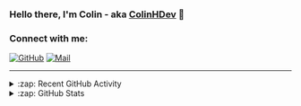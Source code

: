 ### Hello there, I'm Colin - aka [ColinHDev](https://github.com/ColinHDev) 👋

### Connect with me:

<a href="https://github.com/ColinHDev"><img src="https://img.icons8.com/bubbles/60/000000/github.png" alt="GitHub"/></a>
<a href="mailto:colinheidfeld@gmail.com"><img src="https://img.icons8.com/bubbles/60/000000/gmail-new.png" alt="Mail"/></a>


---


<details>
  <summary>:zap: Recent GitHub Activity</summary>

<!--START_SECTION:activity-->
1. 💪 Opened PR [#3](https://github.com/scientific-ontology-network/ontology-development-guide/pull/3) in [scientific-ontology-network/ontology-development-guide](https://github.com/scientific-ontology-network/ontology-development-guide)
2. 💪 Opened PR [#2](https://github.com/scientific-ontology-network/ontology-development-guide/pull/2) in [scientific-ontology-network/ontology-development-guide](https://github.com/scientific-ontology-network/ontology-development-guide)
3. 💪 Opened PR [#1](https://github.com/scientific-ontology-network/ontology-development-guide/pull/1) in [scientific-ontology-network/ontology-development-guide](https://github.com/scientific-ontology-network/ontology-development-guide)
4. 🗣 Commented on [#1993](https://github.com/OpenEnergyPlatform/ontology/pull/1993#issuecomment-2589619962) in [OpenEnergyPlatform/ontology](https://github.com/OpenEnergyPlatform/ontology)
5. 🔒 Closed issue [#1996](https://github.com/OpenEnergyPlatform/ontology/issues/1996) in [OpenEnergyPlatform/ontology](https://github.com/OpenEnergyPlatform/ontology)
6. 🎉 Merged PR [#2003](https://github.com/OpenEnergyPlatform/ontology/pull/2003) in [OpenEnergyPlatform/ontology](https://github.com/OpenEnergyPlatform/ontology)
7. 🗣 Commented on [#1991](https://github.com/OpenEnergyPlatform/ontology/pull/1991#issuecomment-2541983584) in [OpenEnergyPlatform/ontology](https://github.com/OpenEnergyPlatform/ontology)
8. 🗣 Commented on [#1993](https://github.com/OpenEnergyPlatform/ontology/pull/1993#issuecomment-2532694462) in [OpenEnergyPlatform/ontology](https://github.com/OpenEnergyPlatform/ontology)
9. 💪 Opened PR [#1993](https://github.com/OpenEnergyPlatform/ontology/pull/1993) in [OpenEnergyPlatform/ontology](https://github.com/OpenEnergyPlatform/ontology)
10. 🗣 Commented on [#1962](https://github.com/OpenEnergyPlatform/ontology/issues/1962#issuecomment-2525296983) in [OpenEnergyPlatform/ontology](https://github.com/OpenEnergyPlatform/ontology)
<!--END_SECTION:activity-->

</details>

<details>
  <summary>:zap: GitHub Stats</summary>

  <img alt="ColinHDev's GitHub Stats" src="https://github-readme-stats.vercel.app/api?username=ColinHDev&theme=dark&count_private=true&show_icons=true&hide_rank=true&include_all_commits=true" />
  <img alt="ColinHDev's GitHub Stats" src="https://github-readme-stats.vercel.app/api/top-langs/?username=ColinHDev&theme=dark&show_icons=true" />
  <img alt="ColinHDev's GitHub Stats" src="https://github-profile-trophy.vercel.app/?username=ColinHDev&theme=darkhub" />

</details>

